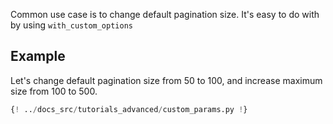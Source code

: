 Common use case is to change default pagination size. It's easy to do with by using `with_custom_options`

## Example

Let's change default pagination size from 50 to 100, and increase maximum size from 100 to 500.

```py
{! ../docs_src/tutorials_advanced/custom_params.py !}
```